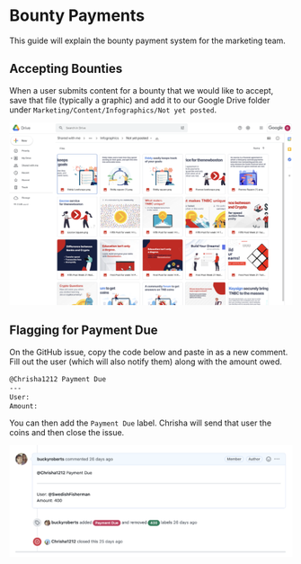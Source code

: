 # Bounty Payments

This guide will explain the bounty payment system for the marketing team.

## Accepting Bounties

When a user submits content for a bounty that we would like to accept, save that file (typically a graphic) and add it
to our Google Drive folder under `Marketing/Content/Infographics/Not yet posted`.

<p>
  <img alt="thenewboston logo" src="../Images/marketing-drive-infographics.png">
</p>

## Flagging for Payment Due

On the GitHub issue, copy the code below and paste in as a new comment. Fill out the user (which will also notify them)
along with the amount owed.

```
@Chrisha1212 Payment Due
---
User: 
Amount: 
```

You can then add the `Payment Due` label. Chrisha will send that user the coins and then close the issue.

<p>
  <img alt="thenewboston logo" src="../Images/bounty-payment-comment.png" width="1000">
</p>
